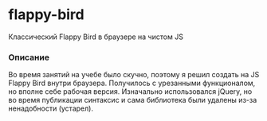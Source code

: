 # flappy-bird
Классический Flappy Bird в браузере на чистом JS

### Описание

Во время занятий на учебе было скучно, поэтому я решил создать на JS Flappy Bird внутри браузера. Получилось с урезанными функционалом, но вполне себе рабочая версия.
Изначально использовался jQuery, но во время публикации синтаксис и сама библиотека были удалены из-за ненадобности (устарел).
